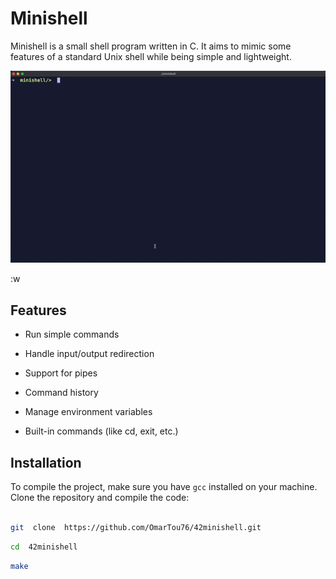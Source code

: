 # Minishell

Minishell is a small shell program written in C. It aims to mimic some features of a standard Unix shell while being simple and lightweight.  

![Minishell Demo](demo.gif)

:w

## Features

- Run simple commands

- Handle input/output redirection

- Support for pipes

- Command history

- Manage environment variables

- Built-in commands (like cd, exit, etc.)

## Installation

To compile the project, make sure you have `gcc` installed on your machine. Clone the repository and compile the code:

  
```bash

git  clone  https://github.com/OmarTou76/42minishell.git
```
```bash
cd  42minishell
```
```bash
make
```